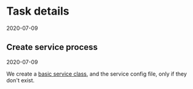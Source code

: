 Task details
=============
2020-07-09




Create service process
----------
2020-07-09



We create a [basic service class](https://github.com/lingtalfi/Light_DeveloperWizard/blob/master/doc/pages/conventions.md#basic-service-class),
and the service config file, only if they don't exist.



